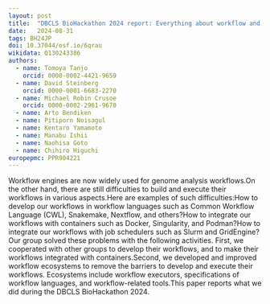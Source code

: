 ```yaml
---
layout: post
title:  "DBCLS BioHackathon 2024 report: Everything about workflow and container"
date:   2024-08-31
tags: BH24JP
doi: 10.37044/osf.io/6qrau
wikidata: Q130243386
authors:
  - name: Tomoya Tanjo
    orcid: 0000-0002-4421-9659
  - name: David Steinberg
    orcid: 0000-0001-6683-2270
  - name: Michael Robin Crusoe
    orcid: 0000-0002-2961-9670
  - name: Arto Bendiken
  - name: Pitiporn Noisagul
  - name: Kentaro Yamamoto
  - name: Manabu Ishii
  - name: Naohisa Goto
  - name: Chihiro Higuchi
europepmc: PPR904221
---
```


Workflow engines are now widely used for genome analysis workflows.On the other hand, there are still difficulties to build and execute their workflows in various aspects.Here are examples of such difficulties:How to develop our workflows in workflow languages such as Common Workflow Language (CWL), Snakemake, Nextflow, and others?How to integrate our workflows with containers such as Docker, Singularity, and Podman?How to integrate our workflows with job schedulers such as Slurm and GridEngine?Our group solved these problems with the following activities. First, we cooperated with other groups to develop their workflows, and to make their workflows integrated with containers.Second, we developed and improved workflow ecosystems to remove the barriers to develop and execute their workflows. Ecosystems include workflow executors, specifications of workflow languages, and workflow-related tools.This paper reports what we did during the DBCLS BioHackathon 2024.

